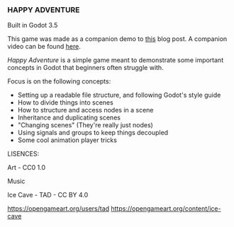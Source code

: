 ### HAPPY ADVENTURE

Built in Godot 3.5

This game was made as a companion demo to [this](http-x) blog post. A companion video can be found [here](http-x).

*Happy Adventure* is a simple game meant to demonstrate some important concepts in Godot that beginners often struggle with.

Focus is on the following concepts:
- Setting up a readable file structure, and following Godot's style guide
- How to divide things into scenes
- How to structure and access nodes in a scene
- Inheritance and duplicating scenes
- "Changing scenes" (They're really just nodes)
- Using signals and groups to keep things decoupled
- Some cool animation player tricks


LISENCES:

Art - CC0 1.0

Music

Ice Cave - TAD -
CC BY 4.0

https://opengameart.org/users/tad
https://opengameart.org/content/ice-cave



